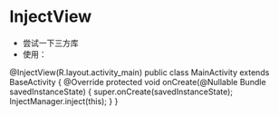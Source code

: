 # InjectView
- 尝试一下三方库
- 使用：
> 
@InjectView(R.layout.activity_main)
public class MainActivity extends BaseActivity {
    @Override
    protected void onCreate(@Nullable Bundle savedInstanceState) {
        super.onCreate(savedInstanceState);
        InjectManager.inject(this);
    }
}
    
       
